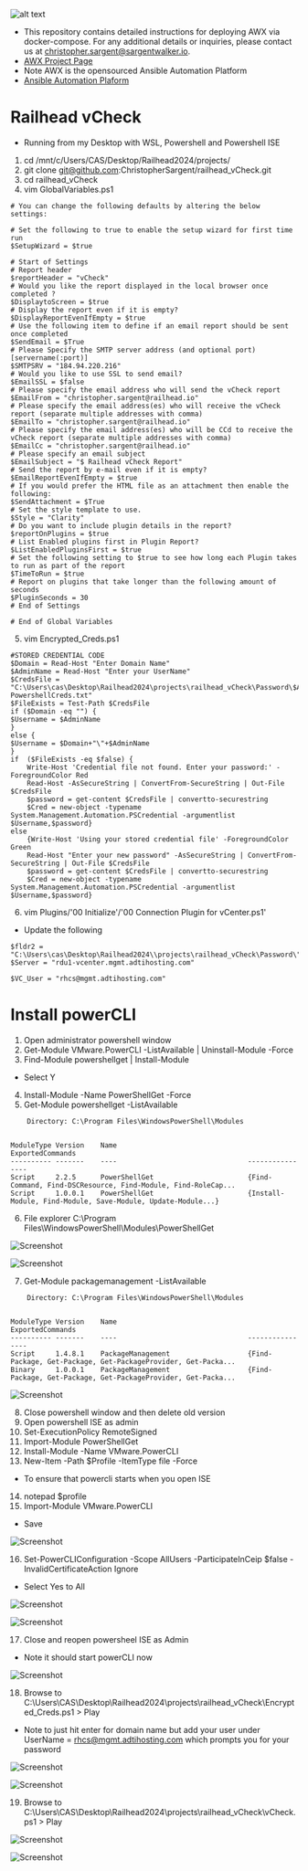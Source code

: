 ![alt text](rh_small_logo.jpg)
* This repository contains detailed instructions for deploying AWX via docker-compose. For any additional details or inquiries, please contact us at christopher.sargent@sargentwalker.io.
* [AWX Project Page](https://github.com/ansible/awx)
* Note AWX is the opensourced Ansible Automation Platform
* [Ansible Automation Plaform](https://www.redhat.com/en/technologies/management/ansible)

# Railhead vCheck
* Running from my Desktop with WSL, Powershell and Powershell ISE
1. cd /mnt/c/Users/CAS/Desktop/Railhead2024/projects/
2. git clone git@github.com:ChristopherSargent/railhead_vCheck.git
3. cd railhead_vCheck
4. vim GlobalVariables.ps1
```
# You can change the following defaults by altering the below settings:

# Set the following to true to enable the setup wizard for first time run
$SetupWizard = $true

# Start of Settings
# Report header
$reportHeader = "vCheck"
# Would you like the report displayed in the local browser once completed ?
$DisplaytoScreen = $true
# Display the report even if it is empty?
$DisplayReportEvenIfEmpty = $true
# Use the following item to define if an email report should be sent once completed
$SendEmail = $True
# Please Specify the SMTP server address (and optional port) [servername(:port)]
$SMTPSRV = "184.94.220.216"
# Would you like to use SSL to send email?
$EmailSSL = $false
# Please specify the email address who will send the vCheck report
$EmailFrom = "christopher.sargent@railhead.io"
# Please specify the email address(es) who will receive the vCheck report (separate multiple addresses with comma)
$EmailTo = "christopher.sargent@railhead.io"
# Please specify the email address(es) who will be CCd to receive the vCheck report (separate multiple addresses with comma)
$EmailCc = "christopher.sargent@railhead.io"
# Please specify an email subject
$EmailSubject = "$ Railhead vCheck Report"
# Send the report by e-mail even if it is empty?
$EmailReportEvenIfEmpty = $true
# If you would prefer the HTML file as an attachment then enable the following:
$SendAttachment = $True
# Set the style template to use.
$Style = "Clarity"
# Do you want to include plugin details in the report?
$reportOnPlugins = $true
# List Enabled plugins first in Plugin Report?
$ListEnabledPluginsFirst = $true
# Set the following setting to $true to see how long each Plugin takes to run as part of the report
$TimeToRun = $true
# Report on plugins that take longer than the following amount of seconds
$PluginSeconds = 30
# End of Settings

# End of Global Variables

```
5. vim Encrypted_Creds.ps1
```
#STORED CREDENTIAL CODE
$Domain = Read-Host "Enter Domain Name"
$AdminName = Read-Host "Enter your UserName"
$CredsFile = "C:\Users\cas\Desktop\Railhead2024\projects\railhead_vCheck\Password\$AdminName-PowershellCreds.txt"
$FileExists = Test-Path $CredsFile
if ($Domain -eq "") {
$Username = $AdminName
}
else {
$Username = $Domain+"\"+$AdminName
}
if  ($FileExists -eq $false) {
    Write-Host 'Credential file not found. Enter your password:' -ForegroundColor Red
    Read-Host -AsSecureString | ConvertFrom-SecureString | Out-File $CredsFile
    $password = get-content $CredsFile | convertto-securestring
    $Cred = new-object -typename System.Management.Automation.PSCredential -argumentlist $Username,$password}
else
    {Write-Host 'Using your stored credential file' -ForegroundColor Green
	Read-Host "Enter your new password" -AsSecureString | ConvertFrom-SecureString | Out-File $CredsFile
    $password = get-content $CredsFile | convertto-securestring
    $Cred = new-object -typename System.Management.Automation.PSCredential -argumentlist $Username,$password}
```
6. vim Plugins/'00 Initialize'/'00 Connection Plugin for vCenter.ps1'
* Update the following
```
$fldr2 = "C:\Users\cas\Desktop\Railhead2024\\projects\railhead_vCheck\Password\"
$Server = "rdu1-vcenter.mgmt.adtihosting.com"

$VC_User = "rhcs@mgmt.adtihosting.com"
```
# Install powerCLI
1. Open administrator powershell window
2. Get-Module VMware.PowerCLI -ListAvailable | Uninstall-Module -Force
3. Find-Module powershellget | Install-Module
* Select Y
4. Install-Module -Name PowerShellGet -Force
5. Get-Module powershellget -ListAvailable
```
    Directory: C:\Program Files\WindowsPowerShell\Modules


ModuleType Version    Name                                ExportedCommands
---------- -------    ----                                ----------------
Script     2.2.5      PowerShellGet                       {Find-Command, Find-DSCResource, Find-Module, Find-RoleCap...
Script     1.0.0.1    PowerShellGet                       {Install-Module, Find-Module, Save-Module, Update-Module...}
```
6. File explorer C:\Program Files\WindowsPowerShell\Modules\PowerShellGet

![Screenshot](resources/screenshot1.png)

![Screenshot](resources/screenshot2.png)

7. Get-Module packagemanagement -ListAvailable
```
    Directory: C:\Program Files\WindowsPowerShell\Modules


ModuleType Version    Name                                ExportedCommands
---------- -------    ----                                ----------------
Script     1.4.8.1    PackageManagement                   {Find-Package, Get-Package, Get-PackageProvider, Get-Packa...
Binary     1.0.0.1    PackageManagement                   {Find-Package, Get-Package, Get-PackageProvider, Get-Packa...
```

![Screenshot](resources/screenshot3.png)

8. Close powershell window and then delete old version
9. Open powershell ISE as admin 
10. Set-ExecutionPolicy RemoteSigned 
11. Import-Module PowerShellGet
12. Install-Module -Name VMware.PowerCLI 
13. New-Item -Path $Profile -ItemType file -Force
* To ensure that powercli starts when you open ISE
14. notepad $profile
15. Import-Module VMware.PowerCLI
* Save 

![Screenshot](resources/screenshot4.png)

16. Set-PowerCLIConfiguration -Scope AllUsers -ParticipateInCeip $false -InvalidCertificateAction Ignore
* Select Yes to All

![Screenshot](resources/screenshot5.png)

![Screenshot](resources/screenshot6.png)

17. Close and reopen powersheel ISE as Admin 
* Note it should start powerCLI now

![Screenshot](resources/screenshot7.png)

18. Browse to C:\Users\CAS\Desktop\Railhead2024\projects\railhead_vCheck\Encrypted_Creds.ps1 > Play 
* Note to just hit enter for domain name but add your user under UserName = rhcs@mgmt.adtihosting.com which prompts you for your password

![Screenshot](resources/screenshot8.png)

![Screenshot](resources/screenshot9.png)

19. Browse to C:\Users\CAS\Desktop\Railhead2024\projects\railhead_vCheck\vCheck.ps1 > Play

![Screenshot](resources/screenshot10.png)

![Screenshot](resources/screenshot11.png)

